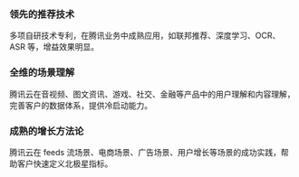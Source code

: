 ### 领先的推荐技术
多项自研技术专利，在腾讯业务中成熟应用，如联邦推荐、深度学习、OCR、ASR 等，增益效果明显。 

### 全维的场景理解
腾讯云在音视频、图文资讯、游戏、社交、金融等产品中的用户理解和内容理解，完善客户的数据体系，提供冷启动能力。

### 成熟的增长方法论
腾讯云在 feeds 流场景、电商场景、广告场景、用户增长等场景的成功实践，帮助客户快速定义北极星指标。
